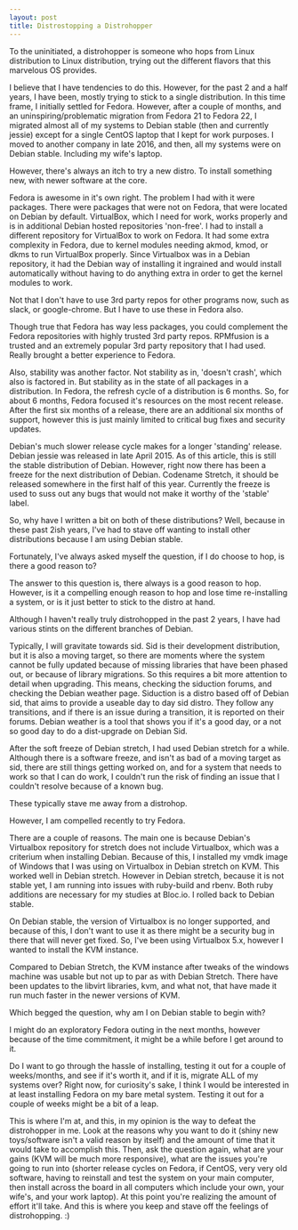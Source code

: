 ```yaml
---
layout: post
title: Distrostopping a Distrohopper
---
```


To the uninitiated, a distrohopper is someone who hops from Linux distribution to Linux distribution, trying out the different flavors that this marvelous OS provides.

I believe that I have tendencies to do this. However, for the past 2 and a half years, I have been, mostly trying to stick to a single distribution. In this time frame, I initially settled for Fedora. However, after a couple of months, and an uninspiring/problematic migration from Fedora 21 to Fedora 22, I migrated almost all of my systems to Debian stable (then and currently jessie) except for a single CentOS laptop that I kept for work purposes. I moved to another company in late 2016, and then, all my systems were on Debian stable. Including my wife's laptop.

However, there's always an itch to try a new distro. To install something new, with newer software at the core.

Fedora is awesome in it's own right. The problem I had with it were packages. There were packages that were not on Fedora, that were located on Debian by default. VirtualBox, which I need for work, works properly and is in additional Debian hosted repositories 'non-free'. I had to install a different repository for VirtualBox to work on Fedora. It had some extra complexity in Fedora, due to kernel modules needing akmod, kmod, or dkms to run VirtualBox properly. Since Virtualbox was in a Debian repository, it had the Debian way of installing it ingrained and would install automatically without having to do anything extra in order to get the kernel modules to work.

Not that I don't have to use 3rd party repos for other programs now, such as slack, or google-chrome. But I have to use these in Fedora also.

Though true that Fedora has way less packages, you could complement the Fedora repositories with highly trusted 3rd party repos. RPMfusion is a trusted and an extremely popular 3rd party repository that I had used. Really brought a better experience to Fedora.

Also, stability was another factor. Not stability as in, 'doesn't crash', which also is factored in. But stability as in the state of all packages in a distribution. In Fedora, the refresh cycle of a distribution is 6 months. So, for about 6 months, Fedora focused it's resources on the most recent release. After the first six months of a release, there are an additional six months of support, however this is just mainly limited to critical bug fixes and security updates. 

Debian's much slower release cycle makes for a longer 'standing' release. Debian jessie was released in late April 2015. As of this article, this is still the stable distribution of Debian. However, right now there has been a freeze for the next distribution of Debian. Codename Stretch, it should be released somewhere in the first half of this year. Currently the freeze is used to suss out any bugs that would not make it worthy of the 'stable' label.

So, why have I written a bit on both of these distributions? Well, because in these past 2ish years, I've had to stave off wanting to install other distributions because I am using Debian stable.

Fortunately, I've always asked myself the question, if I do choose to hop, is there a good reason to?

The answer to this question is, there always is a good reason to hop. However, is it a compelling enough reason to hop and lose time re-installing a system, or is it just better to stick to the distro at hand.

Although I haven't really truly distrohopped in the past 2 years, I have had various stints on the different branches of Debian.

Typically, I will gravitate towards sid. Sid is their development distribution, but it is also a moving target, so there are moments where the system cannot be fully updated because of missing libraries that have been phased out, or because of library migrations. So this requires a bit more attention to detail when upgrading. This means, checking the siduction forums, and checking the Debian weather page. Siduction is a distro based off of Debian sid, that aims to provide a useable day to day sid distro. They follow any transitions, and if there is an issue during a transition, it is reported on their forums. Debian weather is a tool that shows you if it's a good day, or a not so good day to do a dist-upgrade on Debian Sid.

After the soft freeze of Debian stretch, I had used Debian stretch for a while. Although there is a software freeze, and isn't as bad of a moving target as sid, there are still things getting worked on, and for a system that needs to work so that I can do work, I couldn't run the risk of finding an issue that I couldn't resolve because of a known bug.

These typically stave me away from a distrohop.

However, I am compelled recently to try Fedora.

There are a couple of reasons. The main one is because Debian's Virtualbox repository for stretch does not include Virtualbox, which was a criterium when installing Debian. Because of this, I installed my vmdk image of Windows that I was using on Virtualbox in Debian stretch on KVM. This worked well in Debian stretch. However in Debian stretch, because it is not stable yet, I am running into issues with ruby-build and rbenv. Both ruby additions are necessary for my studies at Bloc.io. I rolled back to Debian stable.

On Debian stable, the version of Virtualbox is no longer supported, and because of this, I don't want to use it as there might be a security bug in there that will never get fixed. So, I've been using Virtualbox 5.x, however I wanted to install the KVM instance.

Compared to Debian Stretch, the KVM instance after tweaks of the windows machine was usable but not up to par as with Debian Stretch. There have been updates to the libvirt libraries, kvm, and what not, that have made it run much faster in the newer versions of KVM.

Which begged the question, why am I on Debian stable to begin with?

I might do an exploratory Fedora outing in the next months, however because of the time commitment, it might be a while before I get around to it.

Do I want to go through the hassle of installing, testing it out for a couple of weeks/months, and see if it's worth it, and if it is, migrate ALL of my systems over? Right now, for curiosity's sake, I think I would be interested in at least installing Fedora on my bare metal system. Testing it out for a couple of weeks might be a bit of a leap.

This is where I'm at, and this, in my opinion is the way to defeat the distrohopper in me. Look at the reasons why you want to do it (shiny new toys/software isn't a valid reason by itself) and the amount of time that it would take to accomplish this. Then, ask the question again, what are your gains (KVM will be much more responsive), what are the issues you're going to run into (shorter release cycles on Fedora, if CentOS, very very old software, having to reinstall and test the system on  your main computer, then install across the board in all computers which include your own, your wife's, and your work laptop). At this point you're realizing the amount of effort it'll take. And this is where you keep and stave off the feelings of distrohopping. :)

